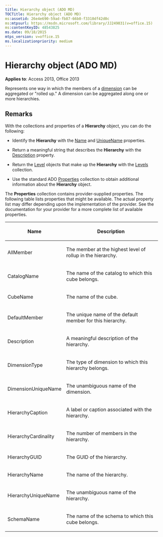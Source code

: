 ```yaml
---
title: Hierarchy object (ADO MD)
TOCTitle: Hierarchy object (ADO MD)
ms:assetid: 26e4e690-59ad-fb87-66b0-f3310df42d0c
ms:mtpsurl: https://msdn.microsoft.com/library/JJ249031(v=office.15)
ms:contentKeyID: 48543825
ms.date: 09/18/2015
mtps_version: v=office.15
ms.localizationpriority: medium
---
```


# Hierarchy object (ADO MD)


**Applies to**: Access 2013, Office 2013

Represents one way in which the members of a [dimension](dimension-object-ado-md.md) can be aggregated or "rolled up." A dimension can be aggregated along one or more hierarchies.

## Remarks

With the collections and properties of a **Hierarchy** object, you can do the following:

  - Identify the **Hierarchy** with the [Name](name-property-ado-md.md) and [UniqueName](uniquename-property-ado-md.md) properties.

  - Return a meaningful string that describes the **Hierarchy** with the [Description](description-property-ado-md.md) property.

  - Return the [Level](level-object-ado-md.md) objects that make up the **Hierarchy** with the [Levels](levels-collection-ado-md.md) collection.

  - Use the standard ADO [Properties](properties-collection-ado.md) collection to obtain additional information about the **Hierarchy** object.

The **Properties** collection contains provider-supplied properties. The following table lists properties that might be available. The actual property list may differ depending upon the implementation of the provider. See the documentation for your provider for a more complete list of available properties.

<table>
<colgroup>
<col />
<col />
</colgroup>
<thead>
<tr class="header">
<th><p>Name</p></th>
<th><p>Description</p></th>
</tr>
</thead>
<tbody>
<tr class="odd">
<td><p>AllMember</p></td>
<td><p>The member at the highest level of rollup in the hierarchy.</p></td>
</tr>
<tr class="even">
<td><p>CatalogName</p></td>
<td><p>The name of the catalog to which this cube belongs.</p></td>
</tr>
<tr class="odd">
<td><p>CubeName</p></td>
<td><p>The name of the cube.</p></td>
</tr>
<tr class="even">
<td><p>DefaultMember</p></td>
<td><p>The unique name of the default member for this hierarchy.</p></td>
</tr>
<tr class="odd">
<td><p>Description</p></td>
<td><p>A meaningful description of the hierarchy.</p></td>
</tr>
<tr class="even">
<td><p>DimensionType</p></td>
<td><p>The type of dimension to which this hierarchy belongs.</p></td>
</tr>
<tr class="odd">
<td><p>DimensionUniqueName</p></td>
<td><p>The unambiguous name of the dimension.</p></td>
</tr>
<tr class="even">
<td><p>HierarchyCaption</p></td>
<td><p>A label or caption associated with the hierarchy.</p></td>
</tr>
<tr class="odd">
<td><p>HierarchyCardinality</p></td>
<td><p>The number of members in the hierarchy.</p></td>
</tr>
<tr class="even">
<td><p>HierarchyGUID</p></td>
<td><p>The GUID of the hierarchy.</p></td>
</tr>
<tr class="odd">
<td><p>HierarchyName</p></td>
<td><p>The name of the hierarchy.</p></td>
</tr>
<tr class="even">
<td><p>HierarchyUniqueName</p></td>
<td><p>The unambiguous name of the hierarchy.</p></td>
</tr>
<tr class="odd">
<td><p>SchemaName</p></td>
<td><p>The name of the schema to which this cube belongs.</p></td>
</tr>
</tbody>
</table>

